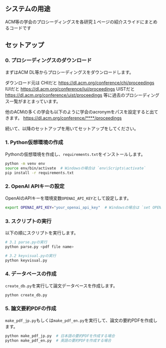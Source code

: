 ## システムの用途
ACM等の学会のプロシーディングスを各研究１ページの紹介スライドにまとめるコードです



## セットアップ

### 0. プロシーディングスのダウンロード
まずはACM DL等からプロシーディングスをダウンロードします。

ダウンロード元は
CHIだと
https://dl.acm.org/conference/chi/proceedings
IUIだと
https://dl.acm.org/conference/iui/proceedings
UISTだと
https://dl.acm.org/conference/uist/proceedings
等に過去のプロシーディングス一覧がまとまっています。

他のACMの多くの学会も以下のように学会のacronymをパスを設定すると出てきます。
https://dl.acm.org/conference/****/proceedings

続いて、以降のセットアップを用いてセットアップをしてください。

### 1. Python仮想環境の作成
Pythonの仮想環境を作成し、`requirements.txt`をインストールします。

```bash
python -m venv env
source env/bin/activate  # Windowsの場合は `env\Scripts\activate`
pip install -r requirements.txt
```

### 2. OpenAI APIキーの設定
OpenAIのAPIキーを環境変数`OPENAI_API_KEY`として設定します。

```bash
export OPENAI_API_KEY="your_openai_api_key"  # Windowsの場合は `set OPENAI_API_KEY=your_openai_api_key`
```

### 3. スクリプトの実行
以下の順にスクリプトを実行します。

```bash
# 3.1 parse.pyの実行
python parse.py <pdf file name>

# 3.2 keyvisual.pyの実行
python keyvisual.py

```

### 4. データベースの作成
`create_db.py`を実行して論文データベースを作成します。

```bash
python create_db.py
```

### 5. 論文要約PDFの作成
`make_pdf_jp.py`もしくは`make_pdf_en.py`を実行して、論文の要約PDFを作成します。

```bash
python make_pdf_jp.py  # 日本語の要約PDFを作成する場合
python make_pdf_en.py  # 英語の要約PDFを作成する場合
```

